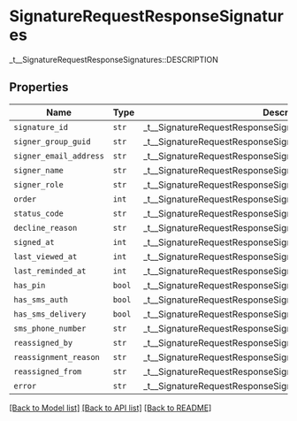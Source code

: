 # SignatureRequestResponseSignatures

_t__SignatureRequestResponseSignatures::DESCRIPTION

## Properties
Name | Type | Description | Notes
------------ | ------------- | ------------- | -------------
| `signature_id` | ```str``` |  _t__SignatureRequestResponseSignatures::SIGNATURE_ID  |  |
| `signer_group_guid` | ```str``` |  _t__SignatureRequestResponseSignatures::SIGNER_GROUP_GUID  |  |
| `signer_email_address` | ```str``` |  _t__SignatureRequestResponseSignatures::SIGNER_EMAIL_ADDRESS  |  |
| `signer_name` | ```str``` |  _t__SignatureRequestResponseSignatures::SIGNER_NAME  |  |
| `signer_role` | ```str``` |  _t__SignatureRequestResponseSignatures::SIGNER_ROLE  |  |
| `order` | ```int``` |  _t__SignatureRequestResponseSignatures::ORDER  |  |
| `status_code` | ```str``` |  _t__SignatureRequestResponseSignatures::STATUS_CODE  |  |
| `decline_reason` | ```str``` |  _t__SignatureRequestResponseSignatures::DECLINE_REASON  |  |
| `signed_at` | ```int``` |  _t__SignatureRequestResponseSignatures::SIGNED_AT  |  |
| `last_viewed_at` | ```int``` |  _t__SignatureRequestResponseSignatures::LAST_VIEWED_AT  |  |
| `last_reminded_at` | ```int``` |  _t__SignatureRequestResponseSignatures::LAST_REMINDED_AT  |  |
| `has_pin` | ```bool``` |  _t__SignatureRequestResponseSignatures::HAS_PIN  |  |
| `has_sms_auth` | ```bool``` |  _t__SignatureRequestResponseSignatures::HAS_SMS_AUTH  |  |
| `has_sms_delivery` | ```bool``` |  _t__SignatureRequestResponseSignatures::HAS_SMS_DELIVERY  |  |
| `sms_phone_number` | ```str``` |  _t__SignatureRequestResponseSignatures::SMS_PHONE_NUMBER  |  |
| `reassigned_by` | ```str``` |  _t__SignatureRequestResponseSignatures::REASSIGNED_BY  |  |
| `reassignment_reason` | ```str``` |  _t__SignatureRequestResponseSignatures::REASSIGNMENT_REASON  |  |
| `reassigned_from` | ```str``` |  _t__SignatureRequestResponseSignatures::REASSIGNED_FROM  |  |
| `error` | ```str``` |  _t__SignatureRequestResponseSignatures::ERROR  |  |

[[Back to Model list]](../README.md#documentation-for-models) [[Back to API list]](../README.md#documentation-for-api-endpoints) [[Back to README]](../README.md)


